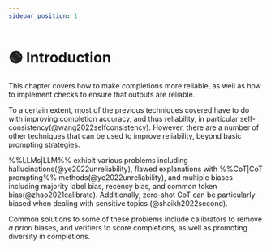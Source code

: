 ```yaml
---
sidebar_position: 1
---
```


# 🟢 Introduction

This chapter covers how to make completions more reliable, as well as how to 
implement checks to ensure that outputs are reliable. 

To a certain extent, most
of the previous techniques covered have to do with improving completion
accuracy, and thus reliability, in particular self-consistency(@wang2022selfconsistency).
However, there are a number of other techniques that can be used to improve reliability,
beyond basic prompting strategies.

%%LLMs|LLM%% exhibit various problems including hallucinations(@ye2022unreliability), 
flawed explanations with %%CoT|CoT prompting%% methods(@ye2022unreliability), and multiple biases
including majority label bias, recency bias, and common token bias(@zhao2021calibrate). 
Additionally, zero-shot CoT can be particularly biased when dealing with sensitive topics
(@shaikh2022second).

Common solutions to some of these problems include calibrators to remove _a priori_ biases,
and verifiers to score completions, as well as promoting diversity in completions.
